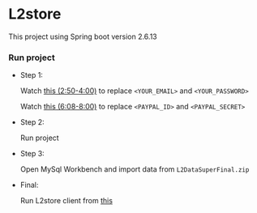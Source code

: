 # L2store

This project using Spring boot version 2.6.13

### Run project

- Step 1: 

  Watch [this (2:50-4:00)](https://www.youtube.com/watch?v=ugIUObNHZdo&t=170s) to replace `<YOUR_EMAIL>` and `<YOUR_PASSWORD>`

  Watch [this (6:08-8:00)](https://www.youtube.com/watch?v=vQ72hhW9_jM&t=368s) to replace `<PAYPAL_ID>` and `<PAYPAL_SECRET>`
  
- Step 2:

    Run project

- Step 3:

    Open MySql Workbench and import data from `L2DataSuperFinal.zip` 

- Final:

    Run L2store client from [this](https://github.com/KieuTriLang/l2store-client.git)


